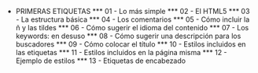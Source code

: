 * PRIMERAS ETIQUETAS
*** 01 - Lo más simple
*** 02 - El HTML5
*** 03 - La estructura básica
*** 04 - Los comentarios
*** 05 - Cómo incluir la ñ y las tildes
*** 06 - Cómo sugerir el idioma del contenido
*** 07 - Los keywords: en desuso
*** 08 - Cómo sugerir una descripción para los buscadores
*** 09 - Cómo colocar el título
*** 10 - Estilos incluidos en las etiquetas
*** 11 - Estilos incluidos en la página misma
*** 12 - Ejemplo de estilos
*** 13 - Etiquetas de encabezado